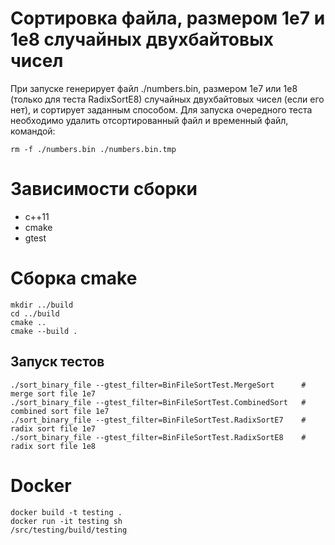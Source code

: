 # Сортировка файла, размером 1e7 и 1e8 случайных двухбайтовых чисел

При запуске генерирует файл ./numbers.bin, размером 1e7 или 1e8 (только для теста RadixSortE8) случайных двухбайтовых чисел (если его нет), и сортирует заданным способом.
Для запуска очередного теста необходимо удалить отсортированный файл и временный файл, командой: 
```shell
rm -f ./numbers.bin ./numbers.bin.tmp
```

# Зависимости сборки

* c++11
* cmake
* gtest

# Сборка cmake

``` shell
mkdir ../build
cd ../build
cmake ..
cmake --build .
```

## Запуск тестов

```shell 
./sort_binary_file --gtest_filter=BinFileSortTest.MergeSort      # merge sort file 1e7
./sort_binary_file --gtest_filter=BinFileSortTest.CombinedSort   # combined sort file 1e7
./sort_binary_file --gtest_filter=BinFileSortTest.RadixSortE7    # radix sort file 1e7
./sort_binary_file --gtest_filter=BinFileSortTest.RadixSortE8    # radix sort file 1e8
```

# Docker

```shell
docker build -t testing .
docker run -it testing sh
/src/testing/build/testing
```
